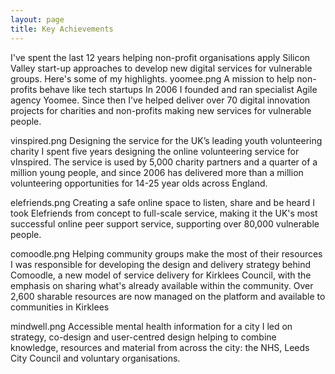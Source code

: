 ```yaml
---
layout: page
title: Key Achievements
---
```



I've spent the last 12 years helping non-profit organisations apply Silicon Valley start-up approaches to develop new digital services for vulnerable groups. Here's some of my highlights.
 yoomee.png
A mission to help non-profits behave like tech startups
In 2006 I founded and ran specialist Agile agency Yoomee. Since then I've helped deliver over 70 digital innovation projects for charities and non-profits making new services for vulnerable people.

 vinspired.png
Designing the service for the UK’s leading youth volunteering charity
I spent five years designing the online volunteering service for vInspired. The service is used by 5,000 charity partners and a quarter of a million young people, and since 2006 has delivered more than a million volunteering opportunities for 14-25 year olds across England.

 elefriends.png
Creating a safe online space to listen, share and be heard
I took Elefriends from concept to full-scale service, making it the UK's most successful online peer support service, supporting over 80,000 vulnerable people.

 comoodle.png
Helping community groups make the most of their resources
I was responsible for developing the design and delivery strategy behind Comoodle, a new model of service delivery for Kirklees Council, with the emphasis on sharing what's already available within the community. Over 2,600 sharable resources are now managed on the platform and available to communities in Kirklees

 mindwell.png
Accessible mental health information for a city
I led on strategy, co-design and user-centred design helping to combine knowledge, resources and material from across the city: the NHS, Leeds City Council and voluntary organisations.
